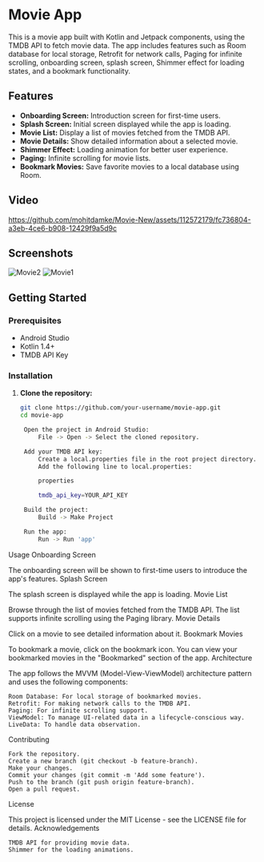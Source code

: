 # Movie App

This is a movie app built with Kotlin and Jetpack components, using the TMDB API to fetch movie data. The app includes features such as Room database for local storage, Retrofit for network calls, Paging for infinite scrolling, onboarding screen, splash screen, Shimmer effect for loading states, and a bookmark functionality.

## Features

- **Onboarding Screen:** Introduction screen for first-time users.
- **Splash Screen:** Initial screen displayed while the app is loading.
- **Movie List:** Display a list of movies fetched from the TMDB API.
- **Movie Details:** Show detailed information about a selected movie.
- **Shimmer Effect:** Loading animation for better user experience.
- **Paging:** Infinite scrolling for movie lists.
- **Bookmark Movies:** Save favorite movies to a local database using Room.

## Video
https://github.com/mohitdamke/Movie-New/assets/112572179/fc736804-a3eb-4ce6-b908-12429f9a5d9c

## Screenshots
![Movie2](https://github.com/mohitdamke/Movie-New/assets/112572179/5946cb0a-2e80-460b-a8be-663255928854)
![Movie1](https://github.com/mohitdamke/Movie-New/assets/112572179/d2c3b1f5-4fbd-4c8f-89fd-ec55739a6228)


## Getting Started

### Prerequisites

- Android Studio
- Kotlin 1.4+
- TMDB API Key

### Installation

1. **Clone the repository:**
   ```bash
   git clone https://github.com/your-username/movie-app.git
   cd movie-app

    Open the project in Android Studio:
        File -> Open -> Select the cloned repository.

    Add your TMDB API key:
        Create a local.properties file in the root project directory.
        Add the following line to local.properties:

        properties

        tmdb_api_key=YOUR_API_KEY

    Build the project:
        Build -> Make Project

    Run the app:
        Run -> Run 'app'

Usage
Onboarding Screen

The onboarding screen will be shown to first-time users to introduce the app's features.
Splash Screen

The splash screen is displayed while the app is loading.
Movie List

Browse through the list of movies fetched from the TMDB API. The list supports infinite scrolling using the Paging library.
Movie Details

Click on a movie to see detailed information about it.
Bookmark Movies

To bookmark a movie, click on the bookmark icon. You can view your bookmarked movies in the "Bookmarked" section of the app.
Architecture

The app follows the MVVM (Model-View-ViewModel) architecture pattern and uses the following components:

    Room Database: For local storage of bookmarked movies.
    Retrofit: For making network calls to the TMDB API.
    Paging: For infinite scrolling support.
    ViewModel: To manage UI-related data in a lifecycle-conscious way.
    LiveData: To handle data observation.

Contributing

    Fork the repository.
    Create a new branch (git checkout -b feature-branch).
    Make your changes.
    Commit your changes (git commit -m 'Add some feature').
    Push to the branch (git push origin feature-branch).
    Open a pull request.

License

This project is licensed under the MIT License - see the LICENSE file for details.
Acknowledgements

    TMDB API for providing movie data.
    Shimmer for the loading animations.

